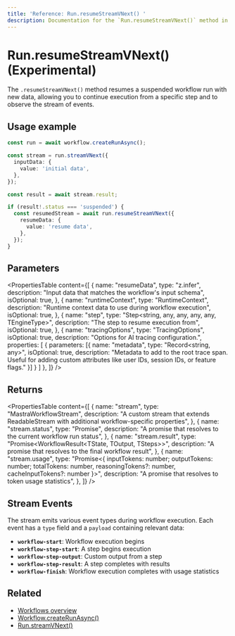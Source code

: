 ```yaml
---
title: 'Reference: Run.resumeStreamVNext() '
description: Documentation for the `Run.resumeStreamVNext()` method in workflows, which enables real-time resumption and streaming of suspended workflow runs.
---
```


# Run.resumeStreamVNext() (Experimental)

<StreamVNextCallout />

The `.resumeStreamVNext()` method resumes a suspended workflow run with new data, allowing you to continue execution from a specific step and to observe the stream of events.

## Usage example

```typescript showLineNumbers copy
const run = await workflow.createRunAsync();

const stream = run.streamVNext({
  inputData: {
    value: 'initial data',
  },
});

const result = await stream.result;

if (result!.status === 'suspended') {
  const resumedStream = await run.resumeStreamVNext({
    resumeData: {
      value: 'resume data',
    },
  });
}
```

## Parameters

<PropertiesTable
content={[
{
name: "resumeData",
type: "z.infer<TInput>",
description: "Input data that matches the workflow's input schema",
isOptional: true,
},
{
name: "runtimeContext",
type: "RuntimeContext",
description: "Runtime context data to use during workflow execution",
isOptional: true,
},
{
name: "step",
type: "Step<string, any, any, any, any, TEngineType>",
description: "The step to resume execution from",
isOptional: true,
},
{
name: "tracingOptions",
type: "TracingOptions",
isOptional: true,
description: "Options for AI tracing configuration.",
properties: [
{
parameters: [{
name: "metadata",
type: "Record<string, any>",
isOptional: true,
description: "Metadata to add to the root trace span. Useful for adding custom attributes like user IDs, session IDs, or feature flags."
}]
}
]
},
]}
/>

## Returns

<PropertiesTable
content={[
{
name: "stream",
type: "MastraWorkflowStream<ChunkType>",
description: "A custom stream that extends ReadableStream<ChunkType> with additional workflow-specific properties",
},
{
name: "stream.status",
type: "Promise<RunStatus>",
description: "A promise that resolves to the current workflow run status",
},
{
name: "stream.result",
type: "Promise<WorkflowResult<TState, TOutput, TSteps>>",
description: "A promise that resolves to the final workflow result",
},
{
name: "stream.usage",
type: "Promise<{ inputTokens: number; outputTokens: number; totalTokens: number, reasoningTokens?: number, cacheInputTokens?: number }>",
description: "A promise that resolves to token usage statistics",
},
]}
/>

## Stream Events

The stream emits various event types during workflow execution. Each event has a `type` field and a `payload` containing relevant data:

- **`workflow-start`**: Workflow execution begins
- **`workflow-step-start`**: A step begins execution
- **`workflow-step-output`**: Custom output from a step
- **`workflow-step-result`**: A step completes with results
- **`workflow-finish`**: Workflow execution completes with usage statistics

## Related

- [Workflows overview](../../../docs/workflows/overview#run-workflow)
- [Workflow.createRunAsync()](../../../reference/workflows/workflow-methods/create-run)
- [Run.streamVNext()](./streamVNext)
